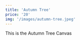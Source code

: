 ```yaml
---
title: 'Autumn Tree'
price: '20'
img: '/images/autumn-tree.jpeg'
---
```


This is the Autumn Tree Canvas